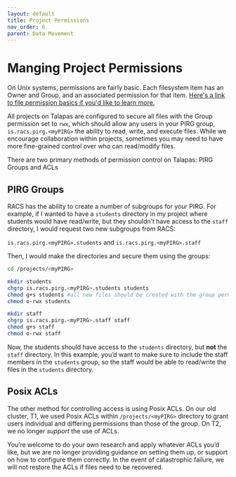 ```yaml
---
layout: default
title: Project Permissions
nav_order: 6
parent: Data Movement
---
```


# Manging Project Permissions

On Unix systems, permissions are fairly basic. Each filesystem item has an Owner and Group, and an associated permission for that item. [Here's a link to file permission basics if you'd like to learn more.](https://www.tutorialspoint.com/unix/unix-file-permission.htm)

All projects on Talapas are configured to secure all files with the Group permission set to `rwx`, which should allow any users in your PIRG group, `is.racs.pirg.<myPIRG>` the ability to read, write, and execute files. While we encourage collaboration within projects, sometimes you may need to have more fine-grained control over who can read/modify files.

There are two primary methods of permission control on Talapas: PIRG Groups and ACLs

## PIRG Groups

RACS has the ability to create a number of subgroups for your PIRG. For example, if I wanted to have a `students` directory in my project where students would have read/write, but they shouldn’t have access to the `staff` directory, I would request two new subgroups from RACS:

`is.racs.pirg.<myPIRG>.students` and `is.racs.pirg.<myPIRG>.staff`

Then, I would make the directories and secure them using the groups:

```bash
cd /projects/<myPIRG>

mkdir students
chgrp is.racs.pirg.<myPIRG>.students students
chmod g+s students #all new files should be created with the group permission of this directory
chmod o-rwx students

mkdir staff
chgrp is.racs.pirg.<myPIRG>.staff staff
chmod g+s staff
chmod o-rwx staff
```

Now, the students should have access to the `students` directory, but **not** the `staff` directory. In this example, you’d want to make sure to include the staff members in the `students` group, so the staff would be able to read/write the files in the `students` directory.

## Posix ACLs

The other method for controlling access is using Posix ACLs. On our old cluster, T1, we used Posix ACLs within `/projects/<myPIRG>` directory to grant users individual and differing permissions than those of the group. On T2, we no longer _support_ the use of ACLs.

You’re welcome to do your own research and apply whatever ACLs you’d like, but we are no longer providing guidance on setting them up, or support on how to configure them correctly. In the event of catastrophic failure, we will not restore the ACLs if files need to be recovered.
